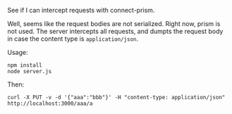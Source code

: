See if I can intercept requests with connect-prism.

Well, seems like the request bodies are not serialized.
Right now, prism is not used. The server intercepts all requests, and dumpts the
request body in case the content type is `application/json`.

Usage:
```
npm install
node server.js
```

Then:
```
curl -X PUT -v -d '{"aaa":"bbb"}' -H "content-type: application/json" http://localhost:3000/aaa/a
```
